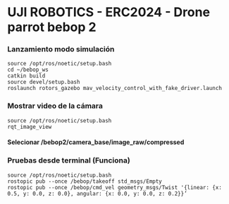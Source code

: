 # UJI ROBOTICS - ERC2024 - Drone parrot bebop 2


### Lanzamiento modo simulación

```
source /opt/ros/noetic/setup.bash
cd ~/bebop_ws 
catkin build
source devel/setup.bash
roslaunch rotors_gazebo mav_velocity_control_with_fake_driver.launch

```


### Mostrar video de la cámara 
```
source /opt/ros/noetic/setup.bash
rqt_image_view
```
#### Selecionar /bebop2/camera_base/image_raw/compressed



### Pruebas desde terminal (Funciona)
```
source /opt/ros/noetic/setup.bash
rostopic pub --once /bebop/takeoff std_msgs/Empty
rostopic pub --once /bebop/cmd_vel geometry_msgs/Twist '{linear: {x: 0.5, y: 0.0, z: 0.0}, angular: {x: 0.0, y: 0.0, z: 0.2}}’
```
